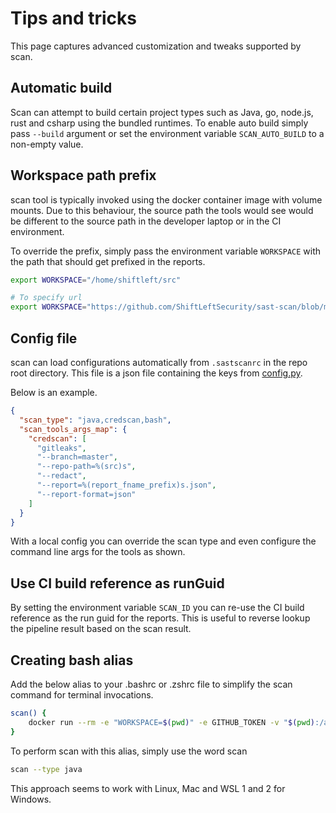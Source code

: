 # Tips and tricks

This page captures advanced customization and tweaks supported by scan.

## Automatic build

Scan can attempt to build certain project types such as Java, go, node.js, rust and csharp using the bundled runtimes. To enable auto build simply pass `--build` argument or set the environment variable `SCAN_AUTO_BUILD` to a non-empty value.

## Workspace path prefix

scan tool is typically invoked using the docker container image with volume mounts. Due to this behaviour, the source path the tools would see would be different to the source path in the developer laptop or in the CI environment.

To override the prefix, simply pass the environment variable `WORKSPACE` with the path that should get prefixed in the reports.

```bash
export WORKSPACE="/home/shiftleft/src"

# To specify url
export WORKSPACE="https://github.com/ShiftLeftSecurity/sast-scan/blob/master"
```

## Config file

scan can load configurations automatically from `.sastscanrc` in the repo root directory. This file is a json file containing the keys from [config.py](https://github.com/ShiftLeftSecurity/sast-scan/blob/master/lib/config.py).

Below is an example.

```json
{
  "scan_type": "java,credscan,bash",
  "scan_tools_args_map": {
    "credscan": [
      "gitleaks",
      "--branch=master",
      "--repo-path=%(src)s",
      "--redact",
      "--report=%(report_fname_prefix)s.json",
      "--report-format=json"
    ]
  }
}
```

With a local config you can override the scan type and even configure the command line args for the tools as shown.

## Use CI build reference as runGuid

By setting the environment variable `SCAN_ID` you can re-use the CI build reference as the run guid for the reports. This is useful to reverse lookup the pipeline result based on the scan result.

## Creating bash alias

Add the below alias to your .bashrc or .zshrc file to simplify the scan command for terminal invocations.

```bash
scan() {
    docker run --rm -e "WORKSPACE=$(pwd)" -e GITHUB_TOKEN -v "$(pwd):/app" shiftleft/scan scan $*
}
```

To perform scan with this alias, simply use the word scan

```bash
scan --type java
```

This approach seems to work with Linux, Mac and WSL 1 and 2 for Windows.
